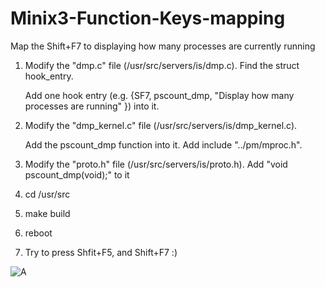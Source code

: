 # Minix3-Function-Keys-mapping
Map the Shift+F7 to displaying how many processes are currently running

  1. Modify the "dmp.c" file (/usr/src/servers/is/dmp.c). Find the struct hook_entry.
  
     Add one hook entry (e.g. {SF7, pscount\_dmp, "Display how many processes are running" }) into it.


  2. Modify the "dmp_kernel.c" file (/usr/src/servers/is/dmp_kernel.c).
    
     Add the pscount\_dmp function into it. Add include "../pm/mproc.h".

  3. Modify the "proto.h" file (/usr/src/servers/is/proto.h). Add "void pscount_dmp(void);" to it
  4. cd /usr/src
  5. make build
  6. reboot
  7. Try to press Shfit+F5, and Shift+F7 :)
     
![A](http://b.picphotos.baidu.com/album/s%3D1100%3Bq%3D90/sign=a86cddab364e251fe6f7e0f997b6f266/b3fb43166d224f4ac9fc0c820ff790529822d13e.jpg)
